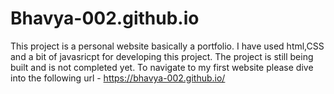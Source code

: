 # Bhavya-002.github.io
This project is a personal website basically a portfolio.
I have used html,CSS and a bit of javasricpt for developing this project.
The project is still being built and is not completed yet.
To navigate to my first website please dive into the following url - https://bhavya-002.github.io/
